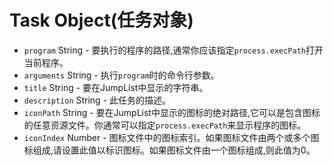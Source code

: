 # Task Object(任务对象)

* `program` String  - 要执行的程序的路径,通常你应该指定`process.execPath`打开当前程序。
* `arguments` String  - 执行`program`时的命令行参数。
* `title` String  - 要在JumpList中显示的字符串。
* `description` String  - 此任务的描述。
* `iconPath` String  - 要在JumpList中显示的图标的绝对路径,它可以是包含图标的任意资源文件。你通常可以指定`process.execPath`来显示程序的图标。
* `iconIndex` Number  - 图标文件中的图标索引。如果图标文件由两个或多个图标组成,请设置此值以标识图标。如果图标文件由一个图标组成,则此值为0。